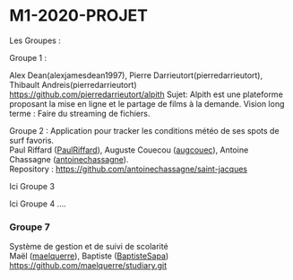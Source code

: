 # M1-2020-PROJET

Les Groupes : 

Groupe 1 :

Alex Dean(alexjamesdean1997), Pierre Darrieutort(pierredarrieutort), Thibault Andreis(pierredarrieutort)
https://github.com/pierredarrieutort/alpith
Sujet: Alpith est une plateforme proposant la mise en ligne et le partage de films à la demande.
Vision long terme : Faire du streaming de fichiers.


Groupe 2 :
Application pour tracker les conditions météo de ses spots de surf favoris.  
Paul Riffard ([PaulRiffard](https://github.com/PaulRiffard)), Auguste Couecou ([augcouec](https://github.com/augcouec)), Antoine Chassagne ([antoinechassagne](https://github.com/antoinechassagne)).  
Repository : https://github.com/antoinechassagne/saint-jacques

Ici Groupe 3

Ici Groupe 4
....

### Groupe 7

Système de gestion et de suivi de scolarité\
Maël ([maelquerre](https://github.com/maelquerre)), Baptiste ([BaptisteSapa](https://github.com/BaptisteSapa))\
https://github.com/maelquerre/studiary.git
